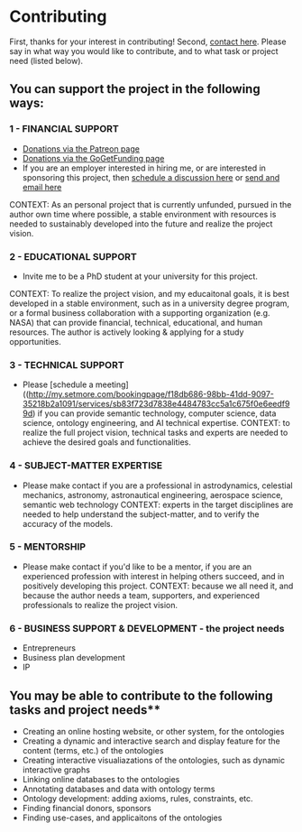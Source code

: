 # Contributing

First, thanks for your interest in contributing!
Second, [contact here](https://ontospace.wordpress.com/contact). Please say in what way you would like to contribute, and to what task or project need (listed below).

## You can support the project in the following ways:

### 1 - FINANCIAL SUPPORT 
* [Donations via the Patreon page](www.patreon.com/user?u=6298778)
* [Donations via the GoGetFunding page](https://tinyurl.com/y9qegjsh) 
* If you are an employer interested in hiring me, or are interested in sponsoring this project, then [schedule a discussion here](http://my.setmore.com/bookingpage/f18db686-98bb-41dd-9097-35218b2a1091/services/sb83f723d7838e4484783cc5a1c675f0e6eedf99d) or [send and email here](https://ontospace.wordpress.com/contact) 

CONTEXT: As an personal project that is currently unfunded, pursued in the author own time where possible, a stable environment with resources is needed to sustainably developed into the future and realize the project vision.

### 2 - EDUCATIONAL SUPPORT
* Invite me to be a PhD student at your university for this project.

CONTEXT: To realize the project vision, and my educaitonal goals, it is best developed in a stable environment, such as in a university degree program, or a formal business collaboration with a supporting organization (e.g. NASA) that can provide financial, technical, educational, and human resources. The author is actively looking & applying for a study opportunities.

### 3 - TECHNICAL SUPPORT  
* Please [schedule a meeting]((http://my.setmore.com/bookingpage/f18db686-98bb-41dd-9097-35218b2a1091/services/sb83f723d7838e4484783cc5a1c675f0e6eedf99d) if you can provide semantic technology, computer science, data science, ontology engineering, and AI technical expertise. 
CONTEXT: to realize the full project vision, technical tasks and experts are needed to achieve the desired goals and functionalities.

### 4 - SUBJECT-MATTER EXPERTISE 
* Please make contact if you are a professional in astrodynamics, celestial mechanics, astronomy, astronautical engineering, aerospace science, semantic web technology
CONTEXT: experts in the target disciplines are needed to help understand the subject-matter, and to verify the accuracy of the models.

### 5 - MENTORSHIP
* Please make contact if you'd like to be a mentor, if you are an experienced profession with interest in helping others succeed, and in positively developing this project. 
CONTEXT: because we all need it, and because the author needs a team, supporters, and experienced professionals to realize the project vision.  

### 6 - BUSINESS SUPPORT & DEVELOPMENT - the project needs
* Entrepreneurs
* Business plan development
* IP

## You may be able to contribute to the following tasks and project needs**
* Creating an online hosting website, or other system, for the ontologies
* Creating a dynamic and interactive search and display feature for the content (terms, etc.) of the ontologies
* Creating interactive visualiazations of the ontologies, such as dynamic interactive graphs
* Linking online databases to the ontologies
* Annotating databases and data with ontology terms
* Ontology development: adding axioms, rules, constraints, etc.
* Finding financial donors, sponsors
* Finding use-cases, and applicaitons of the ontologies
